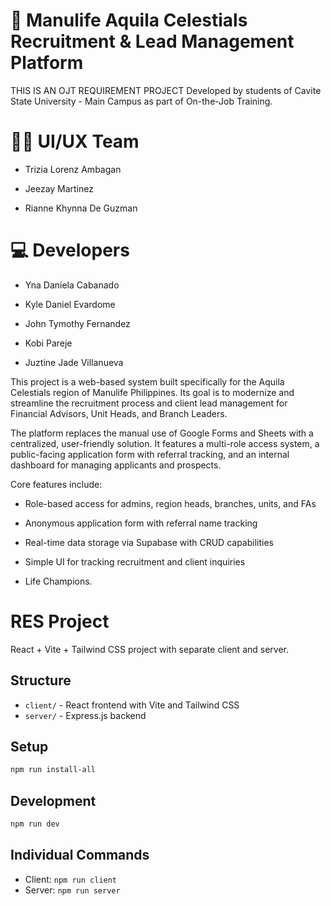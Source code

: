 # 🦅 Manulife Aquila Celestials Recruitment & Lead Management Platform

THIS IS AN OJT REQUIREMENT PROJECT
Developed by students of Cavite State University - Main Campus as part of On-the-Job Training.

# 👩‍🎨 UI/UX Team

- Trizia Lorenz Ambagan

- Jeezay Martinez

- Rianne Khynna De Guzman

# 💻 Developers

- Yna Daniela Cabanado

- Kyle Daniel Evardome

- John Tymothy Fernandez

- Kobi Pareje

- Juztine Jade Villanueva


This project is a web-based system built specifically for the Aquila Celestials region of Manulife Philippines. Its goal is to modernize and streamline the recruitment process and client lead management for Financial Advisors, Unit Heads, and Branch Leaders.

The platform replaces the manual use of Google Forms and Sheets with a centralized, user-friendly solution. It features a multi-role access system, a public-facing application form with referral tracking, and an internal dashboard for managing applicants and prospects.


Core features include:
- Role-based access for admins, region heads, branches, units, and FAs
- Anonymous application form with referral name tracking
- Real-time data storage via Supabase with CRUD capabilities
- Simple UI for tracking recruitment and client inquiries

- Life Champions.


# RES Project

React + Vite + Tailwind CSS project with separate client and server.

## Structure
- `client/` - React frontend with Vite and Tailwind CSS
- `server/` - Express.js backend

## Setup
```bash
npm run install-all
```

## Development
```bash
npm run dev
```

## Individual Commands
- Client: `npm run client`
- Server: `npm run server`